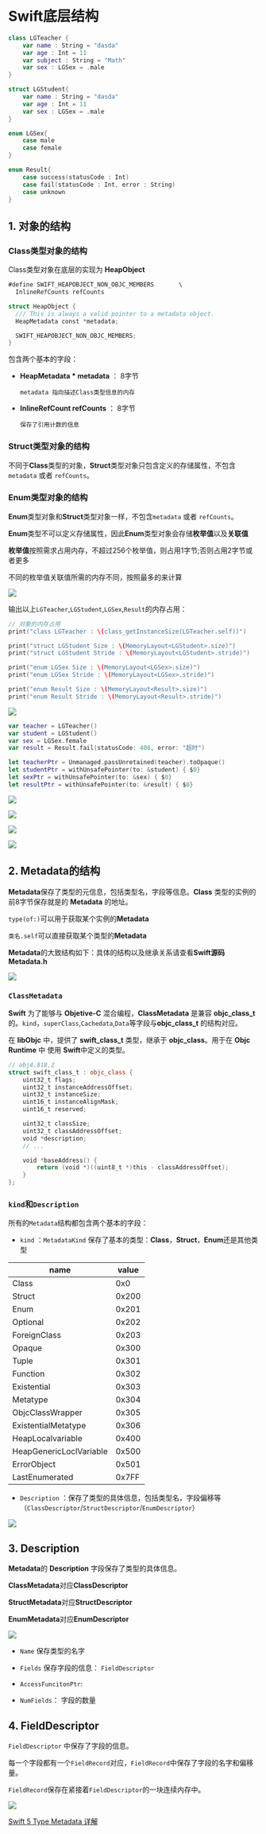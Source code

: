 # Swift底层结构


```swift
class LGTeacher {
    var name : String = "dasda"
    var age : Int = 11
    var subject : String = "Math"
    var sex : LGSex = .male
}

struct LGStudent{
    var name : String = "dasda"
    var age : Int = 11
    var sex : LGSex = .male
}

enum LGSex{
    case male
    case female
}

enum Result{
    case success(statusCode : Int)
    case fail(statusCode : Int, error : String)
    case unknown
}
```

## 1. 对象的结构

### Class类型对象的结构

Class类型对象在底层的实现为 **HeapObject**

```swift
#define SWIFT_HEAPOBJECT_NON_OBJC_MEMBERS       \
  InlineRefCounts refCounts

struct HeapObject {
  /// This is always a valid pointer to a metadata object.
  HeapMetadata const *metadata;

  SWIFT_HEAPOBJECT_NON_OBJC_MEMBERS;
}
```

包含两个基本的字段：

- **HeapMetadata * metadata** ： 8字节
    
      metadata 指向描述Class类型信息的内存

- **InlineRefCount refCounts** ： 8字节

      保存了引用计数的信息
  
   
### Struct类型对象的结构

不同于**Class**类型的对象，**Struct**类型对象只包含定义的存储属性，不包含`metadata` 或者 `refCounts`。


### Enum类型对象的结构

**Enum**类型对象和**Struct**类型对象一样，不包含`metadata` 或者 `refCounts`。

**Enum**类型不可以定义存储属性，因此**Enum**类型对象会存储**枚举值**以及**关联值**

**枚举值**按照需求占用内存，不超过256个枚举值，则占用1字节;否则占用2字节或者更多

不同的枚举值关联值所需的内存不同，按照最多的来计算

![](https://pic.existorlive.cn/Low_Level_Structure_Object.png)

输出以上`LGTeacher`,`LGStudent`,`LGSex`,`Result`的内存占用：

```swift
// 对象的内存占用
print("class LGTeacher : \(class_getInstanceSize(LGTeacher.self))")

print("struct LGStudent Size : \(MemoryLayout<LGStudent>.size)")
print("struct LGStudent Stride : \(MemoryLayout<LGStudent>.stride)")

print("enum LGSex Size : \(MemoryLayout<LGSex>.size)")
print("enum LGSex Stride : \(MemoryLayout<LGSex>.stride)")

print("enum Result Size : \(MemoryLayout<Result>.size)")
print("enum Result Stride : \(MemoryLayout<Result>.stride)")
```

![](https://pic.existorlive.cn/%E6%88%AA%E5%B1%8F2021-08-12%20%E4%B8%8B%E5%8D%888.40.11.png)

```swift
var teacher = LGTeacher()
var student = LGStudent()
var sex = LGSex.female
var result = Result.fail(statusCode: 408, error: "超时")

let teacherPtr = Unmanaged.passUnretained(teacher).toOpaque()
let studentPtr = withUnsafePointer(to: &student) { $0}
let sexPtr = withUnsafePointer(to: &sex) { $0}
let resultPtr = withUnsafePointer(to: &result) { $0}
```
![](https://pic.existorlive.cn/%E6%88%AA%E5%B1%8F2021-08-12%20%E4%B8%8B%E5%8D%889.12.27.png)

![](https://pic.existorlive.cn/%E6%88%AA%E5%B1%8F2021-08-12%20%E4%B8%8B%E5%8D%889.13.17.png)

![](https://pic.existorlive.cn/%E6%88%AA%E5%B1%8F2021-08-12%20%E4%B8%8B%E5%8D%889.13.46.png)

![](https://pic.existorlive.cn/%E6%88%AA%E5%B1%8F2021-08-12%20%E4%B8%8B%E5%8D%889.15.36.png)

## 2. Metadata的结构

**Metadata**保存了类型的元信息，包括类型名，字段等信息。**Class** 类型的实例的前8字节保存就是的 **Metadata** 的地址。

`type(of:)`可以用于获取某个实例的**Metadata**

`类名.self`可以直接获取某个类型的**Metadata**

**Metadata**的大致结构如下：具体的结构以及继承关系请查看**Swift源码 Metadata.h**

![](https://pic.existorlive.cn/MetaData_Structure.png)


###  `ClassMetadata`

**Swift** 为了能够与 **Objetive-C** 混合编程，**ClassMetadata** 是兼容 **objc_class_t** 的。`kind`，`superClass`,`Cachedata`,`Data`等字段与**objc_class_t** 的结构对应。

在 **libObjc** 中，提供了 **swift_class_t** 类型，继承于 **objc_class**。用于在 **Objc Runtime** 中 使用 **Swift**中定义的类型。

```swift
// obj4.818.2
struct swift_class_t : objc_class {
    uint32_t flags;
    uint32_t instanceAddressOffset;
    uint32_t instanceSize;
    uint16_t instanceAlignMask;
    uint16_t reserved;

    uint32_t classSize;
    uint32_t classAddressOffset;
    void *description;
    // ...

    void *baseAddress() {
        return (void *)((uint8_t *)this - classAddressOffset);
    }
};
```

### `kind`和`Description`

所有的`Metadata`结构都包含两个基本的字段：

- `kind` ：`MetadataKind` 保存了基本的类型：**Class**，**Struct**，**Enum**还是其他类型

name|value
-|-
Class|0x0
Struct|0x200
Enum|0x201
Optional|0x202
ForeignClass|0x203
Opaque|0x300
Tuple|0x301
Function|0x302
Existential|0x303
Metatype|0x304
ObjcClassWrapper|0x305
ExistentialMetatype|0x306
HeapLocalvariable|0x400
HeapGenericLoclVariable|0x500
ErrorObject|0x501
LastEnumerated|0x7FF


- `Description` ：保存了类型的具体信息，包括类型名，字段偏移等（`ClassDescriptor`/`StructDescriptor`/`EnumDescriptor`）

![](https://pic.existorlive.cn/%E6%88%AA%E5%B1%8F2021-08-22%20%E4%B8%8B%E5%8D%884.17.54.png)



## 3. Description

**Metadata**的 **Description** 字段保存了类型的具体信息。

**ClassMetadata**对应**ClassDescriptor**

**StructMetadata**对应**StructDescriptor**

**EnumMetadata**对应**EnumDescriptor**

![](https://pic.existorlive.cn/Descriptor1.png)

- `Name` 保存类型的名字
  
- `Fields` 保存字段的信息： `FieldDescriptor`

- `AccessFuncitonPtr`:

- `NumFields`： 字段的数量

## 4. FieldDescriptor

`FieldDescriptor` 中保存了字段的信息。

每一个字段都有一个`FieldRecord`对应，`FieldRecord`中保存了字段的名字和偏移量。

`FieldRecord`保存在紧接着`FieldDescriptor`的一块连续内存中。

![](https://pic.existorlive.cn/FieldDescriptor.png)


[Swift 5 Type Metadata 详解](https://juejin.cn/post/6844903783449755655)



